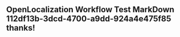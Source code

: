 <properties
ms.topic="hero-topic"
ms.test1="hero-topic"
ms.test2="test"/>


## OpenLocalization Workflow Test MarkDown 112df13b-3dcd-4700-a9dd-924a4e475f85 thanks!



<!--HONumber=Jul16_HO5-->


